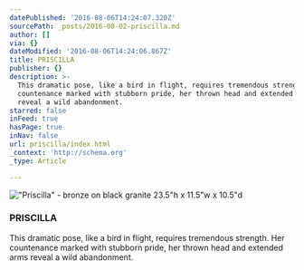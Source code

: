 ```yaml
---
datePublished: '2016-08-06T14:24:07.320Z'
sourcePath: _posts/2016-08-02-priscilla.md
author: []
via: {}
dateModified: '2016-08-06T14:24:06.867Z'
title: PRISCILLA
publisher: {}
description: >-
  This dramatic pose, like a bird in flight, requires tremendous strength. Her
  countenance marked with stubborn pride, her thrown head and extended arms
  reveal a wild abandonment.
starred: false
inFeed: true
hasPage: true
inNav: false
url: priscilla/index.html
_context: 'http://schema.org'
_type: Article

---
```

!["Priscilla" - bronze on black granite                                                             23.5"h x 11.5"w x 10.5"d](https://s3-us-west-2.amazonaws.com/the-grid-img/p/9f80d6d9851cd382884b9fa53419220d3d9da3de.jpg)

### **PRISCILLA**

This dramatic pose, like a bird in flight, requires tremendous strength. Her countenance marked with stubborn pride, her thrown head and extended arms reveal a wild abandonment.